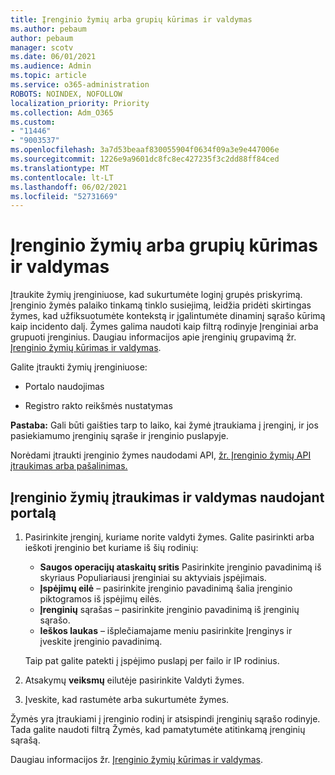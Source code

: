 ```yaml
---
title: Įrenginio žymių arba grupių kūrimas ir valdymas
ms.author: pebaum
author: pebaum
manager: scotv
ms.date: 06/01/2021
ms.audience: Admin
ms.topic: article
ms.service: o365-administration
ROBOTS: NOINDEX, NOFOLLOW
localization_priority: Priority
ms.collection: Adm_O365
ms.custom:
- "11446"
- "9003537"
ms.openlocfilehash: 3a7d53beaaf830055904f0634f09a3e9e447006e
ms.sourcegitcommit: 1226e9a9601dc8fc8ec427235f3c2dd88ff84ced
ms.translationtype: MT
ms.contentlocale: lt-LT
ms.lasthandoff: 06/02/2021
ms.locfileid: "52731669"
---
```

# <a name="create-and-manage-device-tags-or-groups"></a>Įrenginio žymių arba grupių kūrimas ir valdymas

Įtraukite žymių įrenginiuose, kad sukurtumėte loginį grupės priskyrimą. Įrenginio žymės palaiko tinkamą tinklo susiejimą, leidžia pridėti skirtingas žymes, kad užfiksuotumėte kontekstą ir įgalintumėte dinaminį sąrašo kūrimą kaip incidento dalį. Žymes galima naudoti kaip filtrą rodinyje Įrenginiai arba grupuoti įrenginius. Daugiau informacijos apie įrenginių grupavimą žr. [Įrenginio žymių kūrimas ir valdymas](/microsoft-365/security/defender-endpoint/machine-tags).

Galite įtraukti žymių įrenginiuose:

- Portalo naudojimas

- Registro rakto reikšmės nustatymas
 
**Pastaba:** Gali būti gaišties tarp to laiko, kai žymė įtraukiama į įrenginį, ir jos pasiekiamumo įrenginių sąraše ir įrenginio puslapyje.

Norėdami įtraukti įrenginio žymes naudodami API, [žr. Įrenginio žymių API įtraukimas arba pašalinimas.](/microsoft-365/security/defender-endpoint/add-or-remove-machine-tags)

## <a name="add-and-manage-device-tags-using-the-portal"></a>Įrenginio žymių įtraukimas ir valdymas naudojant portalą

1. Pasirinkite įrenginį, kuriame norite valdyti žymes. Galite pasirinkti arba ieškoti įrenginio bet kuriame iš šių rodinių:

    - **Saugos operacijų ataskaitų sritis** Pasirinkite įrenginio pavadinimą iš skyriaus Populiariausi įrenginiai su aktyviais įspėjimais.
    - **Įspėjimų eilė** – pasirinkite įrenginio pavadinimą šalia įrenginio piktogramos iš įspėjimų eilės.
    - **Įrenginių** sąrašas – pasirinkite įrenginio pavadinimą iš įrenginių sąrašo.
    - **Ieškos laukas** – išplečiamajame meniu pasirinkite Įrenginys ir įveskite įrenginio pavadinimą.

    Taip pat galite patekti į įspėjimo puslapį per failo ir IP rodinius.

1. Atsakymų **veiksmų** eilutėje pasirinkite Valdyti žymes.

1. Įveskite, kad rastumėte arba sukurtumėte žymes.

Žymės yra įtraukiami į įrenginio rodinį ir atsispindi įrenginių sąrašo rodinyje. Tada galite naudoti filtrą Žymės, kad pamatytumėte atitinkamą įrenginių sąrašą.

Daugiau informacijos žr. [Įrenginio žymių kūrimas ir valdymas](/microsoft-365/security/defender-endpoint/machine-tags).